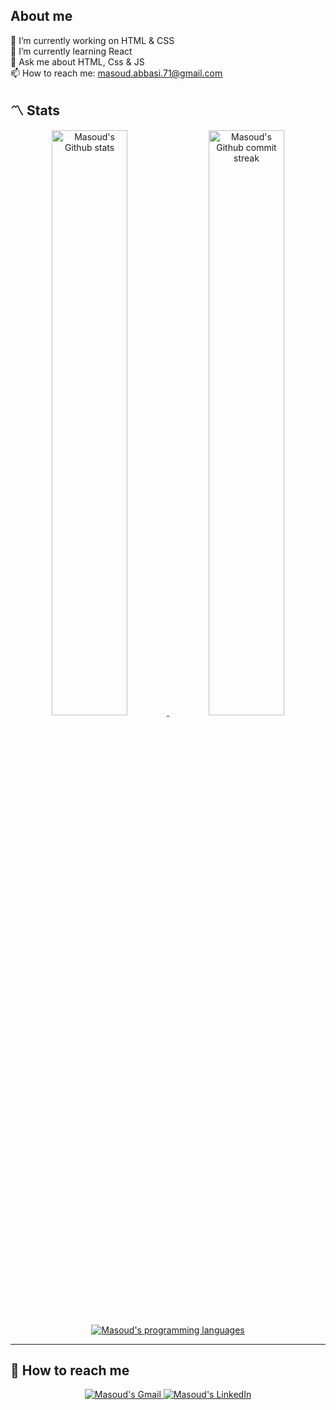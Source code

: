 ## **About me**
🔭 I’m currently working on HTML & CSS <br />
🌱 I’m currently learning React <br />
💬 Ask me about HTML, Css & JS<br />
📫 How to reach me: masoud.abbasi.71@gmail.com

## **:part_alternation_mark: Stats**

<div align="center" style="text-align:center">
    <a href="#">
        <img width="49%" src="https://github-readme-stats.vercel.app/api?username=masabbasi&show_icons=true&theme=blueberry&count_private=true"
            alt="Masoud's Github stats">
    </a>
    <a href="#">
        <img width="49%" src="https://github-readme-streak-stats.herokuapp.com/?user=masabbasi&theme=blueberry"
            alt="Masoud's Github commit streak">
    </a>
    <a href="#">
        <img src="https://github-readme-stats.vercel.app/api/top-langs/?username=masabbasi&layout=compact&theme=blueberry&langs_count=4" alt="Masoud's programming languages"/>
    </a>
<!--     <a href="https://wakatime.com/@d02b98bb-107e-4342-a6ae-9730341305b7/">
        <img width="40%" src="https://wakatime.com/share/@d02b98bb-107e-4342-a6ae-9730341305b7/a14535da-67f8-49b0-a5ec-c4b08b8e9438.svg"
            alt="Masoud's wakatime last year stats">
    </a> -->
</div>

---

## **:bell: How to reach me**

<div align="center" style="text-align:center">
    <a href="mailto:masoud.abbasi.71@gmail.com">
        <img src="https://img.shields.io/badge/-Gmail-EA4335?style=for-the-badge&logo=Gmail&logoColor=white"
            alt="Masoud's Gmail">
    </a>
    <a href="https://www.linkedin.com/in/masabbasi/">
        <img src="https://img.shields.io/badge/LinkedIn-0A66C2?style=for-the-badge&logo=linkedin&logoColor=white"
            alt="Masoud's LinkedIn">
    </a>
</div>


